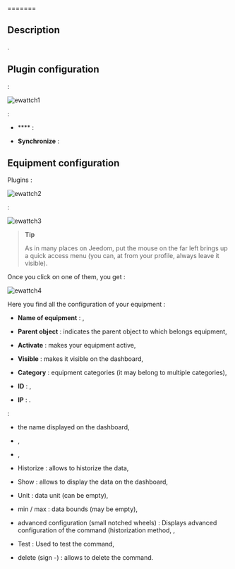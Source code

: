  
=======

Description 
-----------


.

Plugin configuration 
-----------------------


 :

![ewattch1](../images/ewattch1.PNG)

 :

-   **** : 

-   **Synchronize** : 
    

Equipment configuration 
-----------------------------


Plugins :

![ewattch2](../images/ewattch2.PNG)


 :

![ewattch3](../images/ewattch3.PNG)

> **Tip**
>
> As in many places on Jeedom, put the mouse on the far left
> brings up a quick access menu (you can, at
> from your profile, always leave it visible).

Once you click on one of them, you get :

![ewattch4](../images/ewattch4.PNG)

Here you find all the configuration of your equipment :

-   **Name of equipment** : ,

-   **Parent object** : indicates the parent object to which belongs
    equipment,

-   **Activate** : makes your equipment active,

-   **Visible** : makes it visible on the dashboard,

-   **Category** : equipment categories (it may belong to
    multiple categories),

-   **ID** : 
    ,

-   **IP** : .

 :

-   the name displayed on the dashboard,

-   ,

-   
    ,

-   Historize : allows to historize the data,

-   Show : allows to display the data on the dashboard,

-   Unit : data unit (can be empty),

-   min / max : data bounds (may be empty),

-   advanced configuration (small notched wheels) : Displays
    advanced configuration of the command (historization method,
    ,

-   Test : Used to test the command,

-   delete (sign -) : allows to delete the command.



